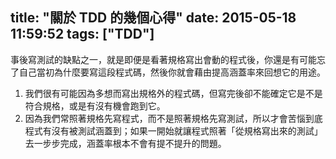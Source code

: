 title: "關於 TDD 的幾個心得"
date: 2015-05-18 11:59:52
tags: ["TDD"]
---

事後寫測試的缺點之一，就是即便是看著規格寫出會動的程式後，你還是有可能忘了自己當初為什麼要寫這段程式碼，然後你就會藉由提高涵蓋率來回想它的用途。

1. 我們很有可能因為多想而寫出規格外的程式碼，但寫完後卻不能確定它是不是符合規格，或是有沒有機會跑到它。
2. 因為我們常照著規格先寫程式，而不是照著規格先寫測試，所以才會苦惱到底程式有沒有被測試涵蓋到；如果一開始就讓程式照著「從規格寫出來的測試」去一步步完成，涵蓋率根本不會有提不提升的問題。